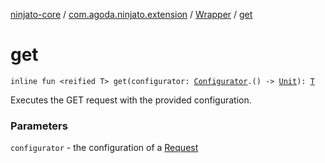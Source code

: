 [ninjato-core](../../index.md) / [com.agoda.ninjato.extension](../index.md) / [Wrapper](index.md) / [get](./get.md)

# get

`inline fun <reified T> get(configurator: `[`Configurator`](../../com.agoda.ninjato.http/-request/-configurator/index.md)`.() -> `[`Unit`](https://kotlinlang.org/api/latest/jvm/stdlib/kotlin/-unit/index.html)`): `[`T`](get.md#T)

Executes the GET request with the provided configuration.

### Parameters

`configurator` - the configuration of a [Request](../../com.agoda.ninjato.http/-request/index.md)